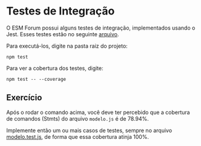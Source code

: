 # Testes de Integração

O ESM Forum possui alguns testes de integração, implementados usando o Jest. Esses testes estão no seguinte [arquivo](../testes/modelo.test.js).

Para executá-los, digite na pasta raiz do projeto:

``npm test``

Para ver a cobertura dos testes, digite:

``npm test -- --coverage`` 

## Exercício

Após o rodar o comando acima, você deve ter percebido que a cobertura de comandos (Stmts) do arquivo `modelo.js` é de 78.94%.

Implemente então um ou mais casos de testes, sempre no arquivo [modelo.test.js](../testes/modelo.test.js), de forma que essa cobertura atinja 100%.